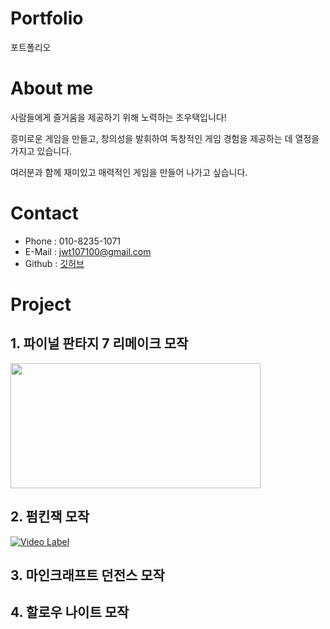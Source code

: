 # Portfolio
포트폴리오

# About me
사람들에게 즐거움을 제공하기 위해 노력하는 조우택입니다!

흥미로운 게임을 만들고, 창의성을 발휘하여 독창적인 게임 경험을 제공하는 데 열정을 가지고 있습니다. 

여러분과 함께 재미있고 매력적인 게임을 만들어 나가고 싶습니다.

# Contact
* Phone  : 010-8235-1071
* E-Mail : jwt107100@gmail.com
* Github : [깃허브](https://github.com/WOOTAEKJO, "깃허브")

# Project
## 1. 파이널 판타지 7 리메이크 모작
[<img src=http://img.youtube.com/vi/oPwEHSDcpRA/0.jpg width = "400" height="200"/>](https://www.youtube.com/watch?v=oPwEHSDcpRA)

## 2. 펌킨잭 모작
[![Video Label](http://img.youtube.com/vi/J6LO7nQVhc0/0.jpg)](https://www.youtube.com/watch?v=J6LO7nQVhc0)
## 3. 마인크래프트 던전스 모작
## 4. 할로우 나이트 모작
